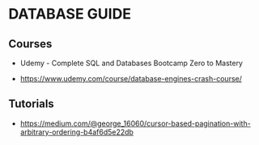 # DATABASE GUIDE

## Courses

- Udemy - Complete SQL and Databases Bootcamp Zero to Mastery

- <https://www.udemy.com/course/database-engines-crash-course/>

## Tutorials

- <https://medium.com/@george_16060/cursor-based-pagination-with-arbitrary-ordering-b4af6d5e22db>
